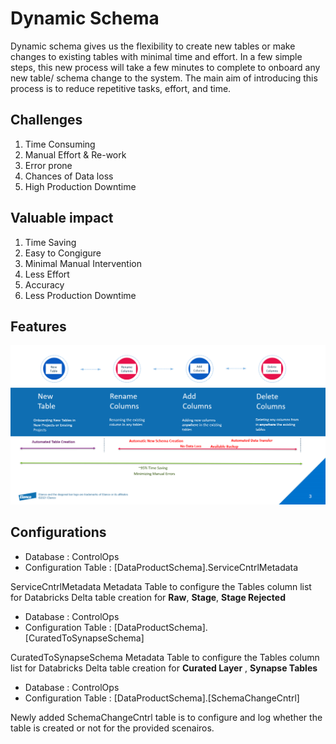 
# Dynamic Schema

Dynamic schema gives us the flexibility to create new tables or make changes to existing tables with minimal time and effort. In a few simple steps, this new process will take a few minutes to complete to onboard any new table/ schema change to the system. The main aim of introducing this process is to reduce repetitive tasks, effort, and time.

## Challenges

1. Time Consuming
2. Manual Effort & Re-work
3. Error prone
4. Chances of Data loss
5. High Production Downtime

## Valuable impact

1. Time Saving
2. Easy to Congigure
3. Minimal Manual Intervention
4. Less Effort
5. Accuracy
6. Less Production Downtime

## Features

![DynamicSchema](./images/featuresdynamic.png)

## Configurations

* Database              : ControlOps
* Configuration Table   : [DataProductSchema].ServiceCntrlMetadata

ServiceCntrlMetadata Metadata Table to configure the Tables column list for Databricks Delta table creation for **Raw**, **Stage**, **Stage Rejected**

* Database              : ControlOps
* Configuration Table   : [DataProductSchema].[CuratedToSynapseSchema]

CuratedToSynapseSchema Metadata Table to configure the Tables column list for Databricks Delta table creation for **Curated Layer** , **Synapse Tables**

* Database              : ControlOps
* Configuration Table   : [DataProductSchema].[SchemaChangeCntrl]

Newly added SchemaChangeCntrl table is to configure and log whether the table is created or not for the provided scenairos.
